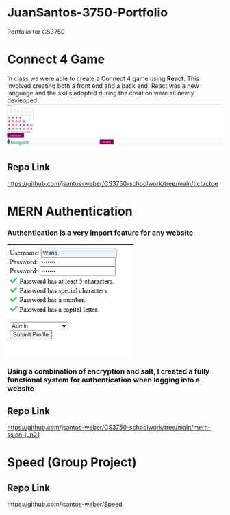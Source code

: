 # JuanSantos-3750-Portfolio
Portfolio for CS3750

# Connect 4 Game
In class we were able to create a Connect 4 game using **React**. This involved creating both a front end and a back end. React was a new language and the skills adopted during the creation were all newly devleoped. 
![Connect 4](https://github.com/jsantos-weber/JuanSantos-3750-Portfolio/blob/main/img/Game%20Over.png)
## Repo Link
https://github.com/jsantos-weber/CS3750-schoolwork/tree/main/tictactoe

# MERN Authentication
### Authentication is a very import feature for any website 
![Registration Filled Out](https://github.com/jsantos-weber/JuanSantos-3750-Portfolio/blob/main/img/RegisterFilledOut.png)
### Using a combination of encryption and salt, I created a fully functional system for authentication when logging into a website
## Repo Link
https://github.com/jsantos-weber/CS3750-schoolwork/tree/main/mern-ssion-jun21

# Speed (Group Project)


## Repo Link
https://github.com/jsantos-weber/Speed
